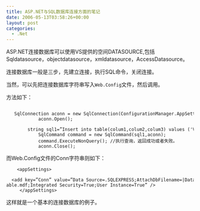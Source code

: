 ```yaml
---
title: ASP.NET与SQL数据库连接方面的笔记
date: 2006-05-13T03:58:26+00:00
layout: post
categories:
  - .Net
---
```

ASP.NET连接数据库可以使用VS提供的空间DATASOURCE,包括Sqldatasource，objectdatasource，xmldatasource，AccessDatasource。

连接数据库一般是三步，先建立连接，执行SQL命令，关闭连接。

当然，可以先把连接数据库字符串写入`Web.Config`文件，然后调用。

方法如下：
```
       SqlConnection aconn = new SqlConnection(ConfigurationManager.AppSettings.Get(“Conn”));
            aconn.Open();
            string sql1=”Insert into table(colum1,colum2,colum3) values ('Value1','Value2','value3')”;
            SqlCommand command = new SqlCommand(sql1,aconn);
            command.ExecuteNonQuery(); //执行查询，返回成功或者失败。
            aconn.Close();
```

而Web.Config文件的Conn字符串则如下：
```
    <appSettings>
      <add key=”Conn” value=”Data Source=.SQLEXPRESS;AttachDbFilename=|DataDirectory| able.mdf;Integrated Security=True;User Instance=True” />
     </appSettings>
```

这样就是一个基本的连接数据库的例子。